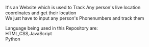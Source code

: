 It's an Website which is used to Track Any person's live location coordinates and get their location  
We just have to input any person's Phonenumbers and track them  

Language being used in this Repository are:  
HTML,CSS,JavaScript  
Python  

